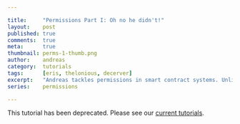 ```yaml
---

title:     "Permissions Part I: Oh no he didn't!"
layout:    post
published: true
comments:  true
meta:      true
thumbnail: perms-1-thumb.png
author:    andreas
category:  tutorials
tags:      [eris, thelonious, decerver]
excerpt:   "Andreas tackles permissions in smart contract systems. Unlike the title suggests, this post is not going to teach how to sit around waiting for someone to breach your smart contract systems, instead the post teaches you how to try and prevent systemic breaches in the first place."
series:    permissions

---
```


This tutorial has been deprecated. Please see our [current tutorials](https://docs.erisindustries.com/tutorials/).